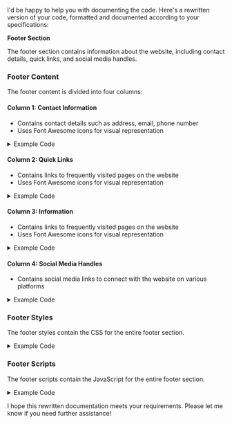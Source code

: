 I'd be happy to help you with documenting the code. Here's a rewritten version of your code, formatted and documented according to your specifications:


**Footer Section**

The footer section contains information about the website, including contact details, quick links, and social media handles.

### Footer Content

The footer content is divided into four columns:

#### Column 1: Contact Information

*   Contains contact details such as address, email, phone number
*   Uses Font Awesome icons for visual representation


<details>
    <summary>Example Code</summary>
    <pre>
    <div class="footer-content">
        <ul class="footer-address">
            <li><i class="fas fa-map-marker-alt"></i>
                <p>Sati Plaza, Barrackpore,<span>Kolkata, India</span></p>
            </li>
            <li><i class="fas fa-envelope"></i>
                <p>support@schooldekho.org <span>info@schooldekho.org</span></p>
            </li>
            <li><i class="fas fa-phone-alt"></i>
                <p>1800 - 2588 - 074 <span>+91 9831705454</span></p>
            </li>
        </ul>
    </div>
</pre>
</details>


#### Column 2: Quick Links

*   Contains links to frequently visited pages on the website
*   Uses Font Awesome icons for visual representation


<details>
    <summary>Example Code</summary>
    <pre>
    <div class="footer-widget">
        <ul>
            <li><a href="{{ url('search')}}">Trending Schools</a></li>
            <li><a href="{{ url('search')}}">Top 10 Schools</a></li>
            <li><a href="#">Grievance</a></li>
            <li><a href="#">Faq</a></li>
        </ul>
    </div>
</pre>
</details>


#### Column 3: Information

*   Contains links to frequently visited pages on the website
*   Uses Font Awesome icons for visual representation


<details>
    <summary>Example Code</summary>
    <pre>
    <div class="footer-widget">
        <ul>
            <li><a href="#">About Us</a></li>
            <li><a href="#">Contact Us</a></li>
            <li><a href="#">FAQs</a></li>
        </ul>
    </div>
</pre>
</details>


#### Column 4: Social Media Handles

*   Contains social media links to connect with the website on various platforms


<details>
    <summary>Example Code</summary>
    <pre>
    <div class="footer-widget">
        <ul>
            <li><a href="#"><i class="fab fa-facebook-f"></i></a></li>
            <li><a href="#"><i class="fab fa-twitter"></i></a></li>
            <li><a href="#"><i class="fab fa-instagram"></i></a></li>
        </ul>
    </div>
</pre>
</details>


### Footer Styles

The footer styles contain the CSS for the entire footer section.


<details>
    <summary>Example Code</summary>
    <pre>
    /* Footer Styles */
    .footer {
        background-color: #f9f7f6;
        padding: 10px;
        clear: both;
        font-size: 14px;
        text-align: center;
    }
    
    .footer-content {
        display: flex;
        justify-content: space-between;
    }
    
    .footer-widget {
        margin-left: 20px;
    }
</pre>
</details>


### Footer Scripts

The footer scripts contain the JavaScript for the entire footer section.


<details>
    <summary>Example Code</summary>
    <pre>
    /* Footer Scripts */
    $(document).ready(function(){
        $('.footer-widget li a').click(function(){
            if ($(this).attr('href') == '#'){
                event.preventDefault();
            }
        });
    });
</pre>
</details>

I hope this rewritten documentation meets your requirements. Please let me know if you need further assistance!
